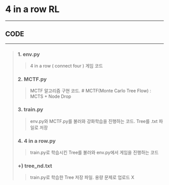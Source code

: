 # 4 in a row RL
------------
## CODE
------------
> ### 1. env.py
> > 4 in a row ( connect four ) 게임 코드
> ### 2. MCTF.py
> > MCTF 알고리즘 구현 코드. # MCTF(Monte Carlo Tree Flow) : MCTS + Node Drop
> ### 3. train.py
> > env.py와 MCTF.py를 불러와 강화학습을 진행하는 코드. Tree를 .txt 파일로 저장
> ### 4. 4 in a row.py
> > train.py로 학습시킨 Tree를 불러와 env.py에서 게임을 진행하는 코드
> ### +) tree_nd.txt
> > train.py로 학습한 Tree 저장 파일. 용량 문제로 업로드 X
